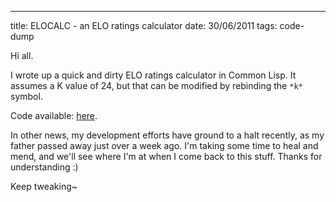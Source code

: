 ---
title: ELOCALC - an ELO ratings calculator
date: 30/06/2011
tags: code-dump

Hi all.

I wrote up a quick and dirty ELO ratings calculator in Common Lisp. It assumes a K value of 24, but that can be modified by rebinding the `*k*` symbol.

Code available: [here](https://github.com/gatesphere/blog-resources/raw/master/downloads/source/elocalc.l).

In other news, my development efforts have ground to a halt recently, as my father passed away just over a week ago. I'm taking some time to heal and mend, and we'll see where I'm at when I come back to this stuff. Thanks for understanding :)

Keep tweaking~ 

